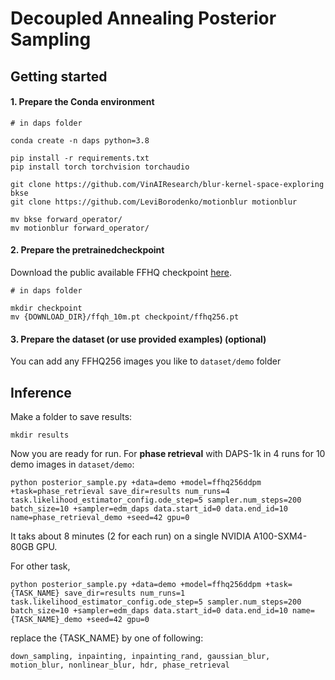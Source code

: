 # Decoupled Annealing Posterior Sampling

## Getting started

#### 1. Prepare the Conda environment

```
# in daps folder

conda create -n daps python=3.8

pip install -r requirements.txt
pip install torch torchvision torchaudio

git clone https://github.com/VinAIResearch/blur-kernel-space-exploring bkse
git clone https://github.com/LeviBorodenko/motionblur motionblur

mv bkse forward_operator/
mv motionblur forward_operator/
```



#### 2. Prepare the pretrainedcheckpoint

Download the public available FFHQ checkpoint [here](https://drive.google.com/drive/folders/1jElnRoFv7b31fG0v6pTSQkelbSX3xGZh).

```
# in daps folder

mkdir checkpoint
mv {DOWNLOAD_DIR}/ffqh_10m.pt checkpoint/ffhq256.pt
```



#### 3. Prepare the dataset (or use provided examples) (optional)

You can add any FFHQ256 images you like to `dataset/demo` folder



## Inference

Make a folder to save results:

```
mkdir results
```

Now you are ready for run. For **phase retrieval** with DAPS-1k in 4 runs for $10$ demo images in `dataset/demo`:

```
python posterior_sample.py +data=demo +model=ffhq256ddpm +task=phase_retrieval save_dir=results num_runs=4 task.likelihood_estimator_config.ode_step=5 sampler.num_steps=200 batch_size=10 +sampler=edm_daps data.start_id=0 data.end_id=10 name=phase_retrieval_demo +seed=42 gpu=0
```

It taks about $8$ minutes ($2$ for each run) on a single NVIDIA A100-SXM4-80GB GPU.



For other task, 

```
python posterior_sample.py +data=demo +model=ffhq256ddpm +task={TASK_NAME} save_dir=results num_runs=1 task.likelihood_estimator_config.ode_step=5 sampler.num_steps=200 batch_size=10 +sampler=edm_daps data.start_id=0 data.end_id=10 name={TASK_NAME}_demo +seed=42 gpu=0
```

replace the {TASK_NAME} by one of following:

```
down_sampling, inpainting, inpainting_rand, gaussian_blur, motion_blur, nonlinear_blur, hdr, phase_retrieval
```

